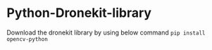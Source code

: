 # Python-Dronekit-library
Download the dronekit library by using below command
```pip install opencv-python```
